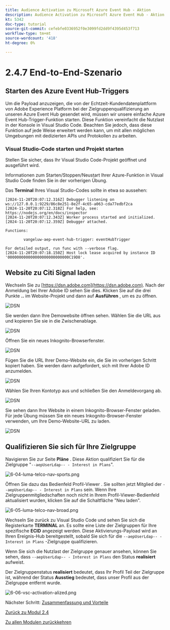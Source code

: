 ```yaml
---
title: Audience Activation zu Microsoft Azure Event Hub - Aktion
description: Audience Activation zu Microsoft Azure Event Hub - Aktion
kt: 5342
doc-type: tutorial
source-git-commit: cefebfe0336952f0e3099fd2dd9f4395d453f713
workflow-type: tm+mt
source-wordcount: '418'
ht-degree: 0%

---
```


# 2.4.7 End-to-End-Szenario

## Starten des Azure Event Hub-Triggers

Um die Payload anzuzeigen, die von der Echtzeit-Kundendatenplattform von Adobe Experience Platform bei der Zielgruppenqualifizierung an unseren Azure Event Hub gesendet wird, müssen wir unsere einfache Azure Event Hub-Trigger-Funktion starten. Diese Funktion vereinfacht die Nutzlast in der Konsole in Visual Studio Code. Beachten Sie jedoch, dass diese Funktion auf jede Weise erweitert werden kann, um mit allen möglichen Umgebungen mit dedizierten APIs und Protokollen zu arbeiten.

### Visual Studio-Code starten und Projekt starten

Stellen Sie sicher, dass Ihr Visual Studio Code-Projekt geöffnet und ausgeführt wird.

Informationen zum Starten/Stoppen/Neustart Ihrer Azure-Funktion in Visual Studio Code finden Sie in der vorherigen Übung.

Das **Terminal** Ihres Visual Studio-Codes sollte in etwa so aussehen:

```code
[2024-11-20T20:07:12.316Z] Debugger listening on ws://127.0.0.1:9229/86c8e251-8e2f-4c65-a063-cda77edbf2ca
[2024-11-20T20:07:12.318Z] For help, see: https://nodejs.org/en/docs/inspector
[2024-11-20T20:07:12.343Z] Worker process started and initialized.
[2024-11-20T20:07:12.359Z] Debugger attached.

Functions:

        vangeluw-aep-event-hub-trigger: eventHubTrigger

For detailed output, run func with --verbose flag.
[2024-11-20T20:07:18.150Z] Host lock lease acquired by instance ID '000000000000000000000000000C19D8'.
```

## Website zu Citi Signal laden

Wechseln Sie zu [https://dsn.adobe.com](https://dsn.adobe.com). Nach der Anmeldung bei Ihrer Adobe ID sehen Sie dies. Klicken Sie auf die drei Punkte **..** im Website-Projekt und dann auf **Ausführen** , um es zu öffnen.

![DSN](./../../datacollection/module1.1/images/web8.png)

Sie werden dann Ihre Demowebsite öffnen sehen. Wählen Sie die URL aus und kopieren Sie sie in die Zwischenablage.

![DSN](../../gettingstarted/gettingstarted/images/web3.png)

Öffnen Sie ein neues Inkognito-Browserfenster.

![DSN](../../gettingstarted/gettingstarted/images/web4.png)

Fügen Sie die URL Ihrer Demo-Website ein, die Sie im vorherigen Schritt kopiert haben. Sie werden dann aufgefordert, sich mit Ihrer Adobe ID anzumelden.

![DSN](../../gettingstarted/gettingstarted/images/web5.png)

Wählen Sie Ihren Kontotyp aus und schließen Sie den Anmeldevorgang ab.

![DSN](../../gettingstarted/gettingstarted/images/web6.png)

Sie sehen dann Ihre Website in einem Inkognito-Browser-Fenster geladen. Für jede Übung müssen Sie ein neues Inkognito-Browser-Fenster verwenden, um Ihre Demo-Website-URL zu laden.

![DSN](../../gettingstarted/gettingstarted/images/web7.png)

## Qualifizieren Sie sich für Ihre Zielgruppe

Navigieren Sie zur Seite **Pläne** . Diese Aktion qualifiziert Sie für die Zielgruppe &quot;`--aepUserLdap-- - Interest in Plans`&quot;.

![6-04-luma-telco-nav-sports.png](./images/cs1.png)

Öffnen Sie dazu das Bedienfeld Profil-Viewer . Sie sollten jetzt Mitglied der `--aepUserLdap-- - Interest in Plans` sein. Wenn Ihre Zielgruppenmitgliedschaften noch nicht in Ihrem Profil-Viewer-Bedienfeld aktualisiert wurden, klicken Sie auf die Schaltfläche &quot;Neu laden&quot;.

![6-05-luma-telco-nav-broad.png](./images/cs2.png)

Wechseln Sie zurück zu Visual Studio Code und sehen Sie sich die Registerkarte **TERMINAL** an. Es sollte eine Liste der Zielgruppen für Ihre spezifische **ECID** angezeigt werden. Diese Aktivierungs-Payload wird an Ihren Ereignis-Hub bereitgestellt, sobald Sie sich für die `--aepUserLdap-- - Interest in Plans` -Zielgruppe qualifizieren.

Wenn Sie sich die Nutzlast der Zielgruppe genauer ansehen, können Sie sehen, dass `--aepUserLdap-- - Interest in Plans` den Status **realisiert** aufweist.

Der Zielgruppenstatus **realisiert** bedeutet, dass Ihr Profil Teil der Zielgruppe ist, während der Status **Ausstieg** bedeutet, dass unser Profil aus der Zielgruppe entfernt wurde.

![6-06-vsc-activation-alized.png](./images/cs3.png)

Nächster Schritt: [Zusammenfassung und Vorteile](./summary.md)

[Zurück zu Modul 2.4](./segment-activation-microsoft-azure-eventhub.md)

[Zu allen Modulen zurückkehren](./../../../overview.md)
